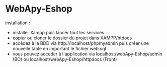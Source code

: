 # WebApy-Eshop

installation : 

- installer Xampp puis lancer tout les services
- copier ou cloner le dossier du projet dans XAMPP/htdocs
- accèdez à la BDD via http://localhost/phpmyadmin puis créer une nouvelle table en important le fichier web.sql
- vous pouvez accèder à l'application via localhost/webApy-Eshop/admin (BO) ou localhost/webApy-Eshop/httpdocs (Front)
